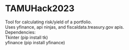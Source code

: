 # TAMUHack2023
Tool for calculating risk/yield of a portfolio.<br/> 
Uses yfinance, api ninjas, and fiscaldata.treasury.gov apis.<br/>
Dependencies: <br/>
Tkinter (pip install tk) <br/>
yfinance (pip install yfinance) <br />
